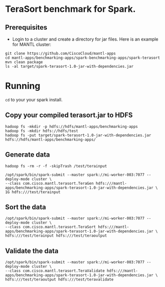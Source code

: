 # TeraSort benchmark for Spark.

## Prerequisites

* Login to a cluster and create a directory for jar files. Here is an example for MANTL cluster:

```
git clone https://github.com/CiscoCloud/mantl-apps
cd mantl-apps/benchmarking-apps/spark-benchmarking-apps/spark-terasort
mvn clean package
ls -al target/spark-terasort-1.0-jar-with-dependencies.jar
```

# Running

`cd` to your your spark install.

## Copy your compiled terasort.jar to HDFS

	hadoop fs -mkdir -p hdfs://hdfs/mantl-apps/benchmarking-apps
	hadoop fs -mkdir hdfs://hdfs/test
	hadoop fs -put target/spark-terasort-1.0-jar-with-dependencies.jar hdfs://hdfs/mantl-apps/benchmarking-apps/

## Generate data

	hadoop fs -rm -r -f -skipTrash /test/terainput

    /opt/spark/bin/spark-submit --master spark://mi-worker-003:7077 --deploy-mode cluster \
	--class com.cisco.mantl.terasort.TeraGen hdfs:///mantl-apps/benchmarking-apps/spark-terasort-1.0-jar-with-dependencies.jar \
	1G hdfs:///test/terainput

## Sort the data

	/opt/spark/bin/spark-submit --master spark://mi-worker-003:7077 --deploy-mode cluster \
	--class com.cisco.mantl.terasort.TeraSort hdfs:///mantl-apps/benchmarking-apps/spark-terasort-1.0-jar-with-dependencies.jar \
	hdfs:///test/terainput hdfs:///test/teraoutput

## Validate the data

	/opt/spark/bin/spark-submit --master spark://mi-worker-003:7077 --deploy-mode cluster \
	--class com.cisco.mantl.terasort.TeraValidate hdfs:///mantl-apps/benchmarking-apps/spark-terasort-1.0-jar-with-dependencies.jar \
	hdfs:///test/teraoutput hdfs:///test/teravalidate